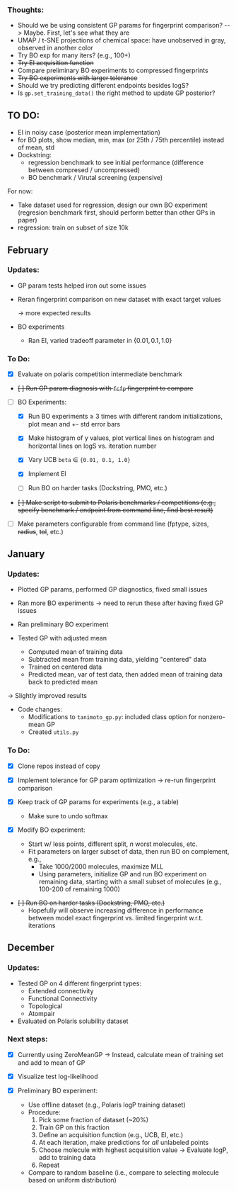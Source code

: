 
### Thoughts:

* Should we be using consistent GP params for fingerprint comparison? --> Maybe. First, let's see what they are
* UMAP / t-SNE projections of chemical space: have unobserved in gray, observed in another color
* Try BO exp for many iters? (e.g., 100+)
* ~~Try EI acquisition function~~
* Compare preliminary BO experiments to compressed fingerprints
* ~~Try BO experiments with larger tolerance~~
* Should we try predicting different endpoints besides logS?
* Is `gp.set_training_data()` the right method to update GP posterior?


## TO DO:

* EI in noisy case (posterior mean implementation)
* for BO plots, show median, min, max (or 25th / 75th percentile) instead of mean, std
* Dockstring:
  * regression benchmark to see initial performance (difference between compresed / uncompressed)
  * BO benchmark / Virutal screening (expensive)

For now:
  * Take dataset used for regression, design our own BO experiment (regresion benchmark first, should perform better than other GPs in paper)
  * regression: train on subset of size 10k


## February

### Updates:

* GP param tests helped iron out some issues

* Reran fingerprint comparison on new dataset with exact target values

  $\rightarrow$ more expected results

* BO experiments
  * Ran EI, varied tradeoff parameter in $\{0.01, 0.1, 1.0\}$


### To Do:

- [x] Evaluate on polaris competition intermediate benchmark

* ~~[ ] Run GP param diagnosis with `fcfp` fingerprint to compare~~

- [ ] BO Experiments:

  - [x] Run BO experiments $\geq$ 3 times with different random initializations, plot mean and +- std error bars
  - [x] Make histogram of y values, plot vertical lines on histogram and horizontal lines on logS vs. iteration number
  - [x] Vary UCB `beta` $\in$ `{0.01, 0.1, 1.0}`
  - [x] Implement EI
  - [ ] Run BO on harder tasks (Dockstring, PMO, etc.)


* ~~[ ] Make script to submit to Polaris benchmarks / competitions (e.g., specify benchmark / endpoint from command line, find best result)~~

- [ ] Make parameters configurable from command line (fptype, sizes, ~~radius~~, ~~tol~~, etc.)


## January

### Updates:

* Plotted GP params, performed GP diagnostics, fixed small issues

* Ran more BO experiments $\rightarrow$ need to rerun these after having fixed GP issues

* Ran preliminary BO experiment

* Tested GP with adjusted mean
  * Computed mean of training data
  * Subtracted mean from training data, yielding "centered" data
  * Trained on centered data
  * Predicted mean, var of test data, then added mean of training data back to predicted mean

$\rightarrow$ Slightly improved results

* Code changes:
  * Modifications to `tanimoto_gp.py`: included class option for nonzero-mean GP
  * Created `utils.py`


### To Do:

- [x] Clone repos instead of copy

- [x] Implement tolerance for GP param optimization $\rightarrow$ re-run fingerprint comparison

- [x] Keep track of GP params for experiments (e.g., a table)
  * Make sure to undo softmax

- [x] Modify BO experiment:
  * Start w/ less points, different split, $n$ worst molecules, etc.
  * Fit parameters on larger subset of data, then run BO on complement, e.g.,
    * Take 1000/2000 molecules, maximize MLL
    * Using parameters, initialize GP and run BO experiment on remaining data,
      starting with a small subset of molecules (e.g., 100-200 of remaining 1000)

- ~~[ ] Run BO on harder tasks (Dockstring, PMO, etc.)~~
  * Hopefully will observe increasing difference in performance between model
    exact fingerprint vs. limited fingerprint w.r.t. iterations


## December

### Updates:

* Tested GP on 4 different fingerprint types:
  * Extended connectivity
  * Functional Connectivity
  * Topological
  * Atompair
* Evaluated on Polaris solubility dataset


### Next steps:

- [x] Currently using ZeroMeanGP $\rightarrow$ Instead, calculate mean of training set and add to mean of GP

- [x] Visualize test log-likelihood
  
- [x] Preliminary BO experiment:
  * Use offline dataset (e.g., Polaris logP training dataset)
  * Procedure:
     1. Pick some fraction of dataset (~20%)
     2. Train GP on this fraction
     3. Define an acquisition function (e.g., UCB, EI, etc.)
     4. At each iteration, make predictions for _all_ unlabeled points
     5. Choose molecule with highest acquisition value $\rightarrow$ Evaluate logP, add to training data
     6. Repeat
  * Compare to random baseline (i.e., compare to selecting molecule based on uniform distribution)